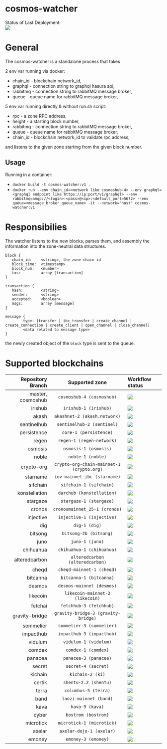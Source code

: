 # cosmos-watcher

Status of Last Deployment:<br>
<img src="https://github.com/mapofzones/cosmos-watcher/actions/workflows/docker-image.yml/badge.svg?branch=osmosis"><br>

# General
The cosmos-watcher is a standalone process that takes

2 env var running via docker:
* chain_id - blockchain network_id,
* graphql - connection string to graphql hasura api,
* rabbitmq - connection string to rabbitMQ message broker,
* queue - queue name for rabbitMQ message broker,

5 env var running directly & without run.sh script:
* rpc - a zone RPC address,
* height - a starting block number,
* rabbitmq - connection string to rabbitMQ message broker,
* queue - queue name for rabbitMQ message broker,
* chain_id - blockchain network_id to validate rpc address,

and listens to the given zone starting from the given block number.

## Usage

Running in a container:
* `docker build -t cosmos-watcher:v1 .`
* `docker run --env chain_id=<network like cosmoshub-4> --env graphql=<graphql endpoint like https://ip:port/v1/graphql> --env rabbitmq=amqp://<login>:<pass>@<ip>:<default_port=5672> --env queue=<message_broker_queue_name> -it --network="host" cosmos-watcher:v1`

# Responsibilies
The watcher listens to the new blocks, parses them, and assembly the information into the zone-neutral data structures.
```
block {
   chain_id:    <string>, the zone chain id
   block_time:  <timestamp> 
   block_num:   <number>
   txs:         array [transaction]
}

transaction {
   hash:        <string>
   sender:      <string>
   accepted:    <boolean>
   msgs:        array [message]
}

message {
        type: (transfer | ibc_transfer | create_channel | create_connection | create_client | open_channel | close_channel)
        <data related to message type>
}
```

the newly created object of the ```block``` type is sent to the queue.

# Supported blockchains

| Repository Branch |              Supported zone               | Workflow status                                                                                                             |
|------------------:|:-----------------------------------------:|:----------------------------------------------------------------------------------------------------------------------------|
| master, cosmoshub |         `cosmoshub-4 (cosmoshub)`         | <img src="https://github.com/mapofzones/cosmos-watcher/actions/workflows/docker-image.yml/badge.svg?branch=cosmoshub">      |
|           irishub |           `irishub-1 (irishub)`           | <img src="https://github.com/mapofzones/cosmos-watcher/actions/workflows/docker-image.yml/badge.svg?branch=irishub">        |
|             akash |       `akashnet-2 (akash.network)`        | <img src="https://github.com/mapofzones/cosmos-watcher/actions/workflows/docker-image.yml/badge.svg?branch=akash">          |
|       sentinelhub |        `sentinelhub-2 (sentinel)`         | <img src="https://github.com/mapofzones/cosmos-watcher/actions/workflows/docker-image.yml/badge.svg?branch=sentinelhub">    |
|       persistence |          `core-1 (persistence)`           | <img src="https://github.com/mapofzones/cosmos-watcher/actions/workflows/docker-image.yml/badge.svg?branch=persistence">    |
|             regen |         `regen-1 (regen-network)`         | <img src="https://github.com/mapofzones/cosmos-watcher/actions/workflows/docker-image.yml/badge.svg?branch=regen">          |
|           osmosis |           `osmosis-1 (osmosis)`           | <img src="https://github.com/mapofzones/cosmos-watcher/actions/workflows/docker-image.yml/badge.svg?branch=osmosis">        |
|             noble |             `noble-1 (noble)`             | <img src="https://github.com/mapofzones/cosmos-watcher/actions/workflows/docker-image.yml/badge.svg?branch=noble">          |
|        crypto-org | `crypto-org-chain-mainnet-1 (crypto.org)` | <img src="https://github.com/mapofzones/cosmos-watcher/actions/workflows/docker-image.yml/badge.svg?branch=crypto-org">     |
|          starname |       `iov-mainnet-ibc (starname)`        | <img src="https://github.com/mapofzones/cosmos-watcher/actions/workflows/docker-image.yml/badge.svg?branch=starname">       |
|          sifchain |          `sifchain-1 (sifchain)`          | <img src="https://github.com/mapofzones/cosmos-watcher/actions/workflows/docker-image.yml/badge.svg?branch=sifchain">       |
|     konstellation |         `darchub (konstellation)`         | <img src="https://github.com/mapofzones/cosmos-watcher/actions/workflows/docker-image.yml/badge.svg?branch=konstellation">  |
|          stargaze |          `stargaze-1 (stargaze)`          | <img src="https://github.com/mapofzones/cosmos-watcher/actions/workflows/docker-image.yml/badge.svg?branch=stargaze">       |
|            cronos |       `cronosmainnet_25-1 (cronos)`       | <img src="https://github.com/mapofzones/cosmos-watcher/actions/workflows/docker-image.yml/badge.svg?branch=cronos">         |
|         injective |         `injective-1 (injective)`         | <img src="https://github.com/mapofzones/cosmos-watcher/actions/workflows/docker-image.yml/badge.svg?branch=injective">      |
|               dig |               `dig-1 (dig)`               | <img src="https://github.com/mapofzones/cosmos-watcher/actions/workflows/docker-image.yml/badge.svg?branch=dig">            |
|           bitsong |          `bitsong-2b (bitsong)`           | <img src="https://github.com/mapofzones/cosmos-watcher/actions/workflows/docker-image.yml/badge.svg?branch=bitsong">        |
|              juno |              `juno-1 (juno)`              | <img src="https://github.com/mapofzones/cosmos-watcher/actions/workflows/docker-image.yml/badge.svg?branch=juno">           |
|         chihuahua |         `chihuahua-1 (chihuahua)`         | <img src="https://github.com/mapofzones/cosmos-watcher/actions/workflows/docker-image.yml/badge.svg?branch=chihuahua">      |
|     alteredcarbon |      `alteredcarbon (alteredcarbon)`      | <img src="https://github.com/mapofzones/cosmos-watcher/actions/workflows/docker-image.yml/badge.svg?branch=alteredcarbon">  |
|             cheqd |         `cheqd-mainnet-1 (cheqd)`         | <img src="https://github.com/mapofzones/cosmos-watcher/actions/workflows/docker-image.yml/badge.svg?branch=cheqd">          |
|          bitcanna |          `bitcanna-1 (bitcanna)`          | <img src="https://github.com/mapofzones/cosmos-watcher/actions/workflows/docker-image.yml/badge.svg?branch=bitcanna">       |
|            desmos |         `desmos-mainnet (desmos)`         | <img src="https://github.com/mapofzones/cosmos-watcher/actions/workflows/docker-image.yml/badge.svg?branch=desmos">         |
|          likecoin |      `likecoin-mainnet-2 (likecoin)`      | <img src="https://github.com/mapofzones/cosmos-watcher/actions/workflows/docker-image.yml/badge.svg?branch=likecoin">       |
|           fetchai |          `fetchhub-3 (fetchhub)`          | <img src="https://github.com/mapofzones/cosmos-watcher/actions/workflows/docker-image.yml/badge.svg?branch=fetchai">        |
|    gravity-bridge |    `gravity-bridge-3 (gravity-bridge)`    | <img src="https://github.com/mapofzones/cosmos-watcher/actions/workflows/docker-image.yml/badge.svg?branch=gravity-bridge"> |
|         sommelier |         `sommelier-3 (sommelier)`         | <img src="https://github.com/mapofzones/cosmos-watcher/actions/workflows/docker-image.yml/badge.svg?branch=sommelier">      |
|         impacthub |         `impacthub-3 (impacthub)`         | <img src="https://github.com/mapofzones/cosmos-watcher/actions/workflows/docker-image.yml/badge.svg?branch=impacthub">      |
|           vidulum |           `vidulum-1 (vidulum)`           | <img src="https://github.com/mapofzones/cosmos-watcher/actions/workflows/docker-image.yml/badge.svg?branch=vidulum">        |
|            comdex |            `comdex-1 (comdex)`            | <img src="https://github.com/mapofzones/cosmos-watcher/actions/workflows/docker-image.yml/badge.svg?branch=comdex">         |
|           panacea |           `panacea-3 (panacea)`           | <img src="https://github.com/mapofzones/cosmos-watcher/actions/workflows/docker-image.yml/badge.svg?branch=panacea">        |
|            secret |            `secret-4 (secret)`            | <img src="https://github.com/mapofzones/cosmos-watcher/actions/workflows/docker-image.yml/badge.svg?branch=secret">         |
|           kichain |             `kichain-2 (ki)`              | <img src="https://github.com/mapofzones/cosmos-watcher/actions/workflows/docker-image.yml/badge.svg?branch=kichain">        |
|            certik |           `shentu-2.2 (shentu)`           | <img src="https://github.com/mapofzones/cosmos-watcher/actions/workflows/docker-image.yml/badge.svg?branch=certik">         |
|             terra |           `columbus-5 (terra)`            | <img src="https://github.com/mapofzones/cosmos-watcher/actions/workflows/docker-image.yml/badge.svg?branch=terra">          |
|              band |          `laozi-mainnet (band)`           | <img src="https://github.com/mapofzones/cosmos-watcher/actions/workflows/docker-image.yml/badge.svg?branch=band">           |
|              kava |              `kava-9 (kava)`              | <img src="https://github.com/mapofzones/cosmos-watcher/actions/workflows/docker-image.yml/badge.svg?branch=kava">           |
|             cyber |            `bostrom (bostrom)`            | <img src="https://github.com/mapofzones/cosmos-watcher/actions/workflows/docker-image.yml/badge.svg?branch=cyber">          |
|         microtick |         `microtick-1 (microtick)`         | <img src="https://github.com/mapofzones/cosmos-watcher/actions/workflows/docker-image.yml/badge.svg?branch=microtick">      |
|            axelar |         `axelar-dojo-1 (axelar)`          | <img src="https://github.com/mapofzones/cosmos-watcher/actions/workflows/docker-image.yml/badge.svg?branch=axelar">         |
|            emoney |            `emoney-3 (emoney)`            | <img src="https://github.com/mapofzones/cosmos-watcher/actions/workflows/docker-image.yml/badge.svg?branch=emoney">         |
